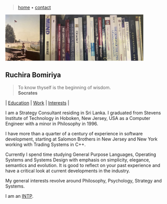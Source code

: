 > [home](/)
> &bull; [contact](contact)

![banner](photos/banner.png)

## Ruchira Bomiriya

> To know thyself is the beginning of wisdom.  
> **Socrates**

| [Education](education) | [Work](work) | [Interests](interests) |

I am a Strategy Consultant residing in Sri Lanka.
I graduated from Stevens Institute of Technology in Hoboken, New Jersey, USA
as a Computer Engineer with a minor in Philosophy in 1996.  

I have more than a quarter of a century of experience in software development,
starting at Salomon Brothers in New Jersey and New York working with Trading
Systems in C++.  

Currently I spend time studying General Purpose Languages, Operating Systems
and Systems Design with emphasis on simplicity, elegance, semantics and evolution.
It is good to reflect on your past experience and have a critical look at current
developments in the industry.

My general interests revolve around Philosophy, Psychology, Strategy and Systems.

I am an [INTP](/mbti/types/intp).
